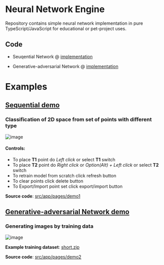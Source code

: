 # Neural Network Engine

Repository contains simple neural network implementation in pure TypeScript/JavaScript for educational or pet-project uses.

## Code
- Seuqential Network @ [implementation](src/app/neural-network/sequential.ts)

- Generative-adversarial Network @ [implementation](src/app/neural-network/generative-adversarial.ts)

# Examples
## [Sequential demo](https://dra1ex.github.io/neural-network/demo1/)
### Classification of 2D space from set of points with different type
![image](https://user-images.githubusercontent.com/1194059/128631442-0a0350df-d5b1-4ac2-b3d0-030e341f68a3.png)

#### Controls:
- To place **T1** point do _Left click_ or select **T1** switch
- To place **T2** point do _Right click_ or _Option(Alt) + Left click_ or select **T2** switch
- To retrain model from scratch click refresh button
- To clear points click delete button
- To Export/Import point set click export/import button 

**Source code**: [src/app/pages/demo1](https://github.com/DrA1ex/neural-network/tree/main/src/app/pages/demo1)

## [Generative-adversarial Network demo](https://dra1ex.github.io/neural-network/demo2/)
### Generating images by training data
![image](https://user-images.githubusercontent.com/1194059/129542954-d32be433-6b09-46ad-a230-1f1249175c28.png)


**Example training dataset**: [short.zip](https://github.com/DrA1ex/neural-network/files/6991244/short_7.zip)

**Source code**: [src/app/pages/demo2](https://github.com/DrA1ex/neural-network/tree/main/src/app/pages/demo2)
